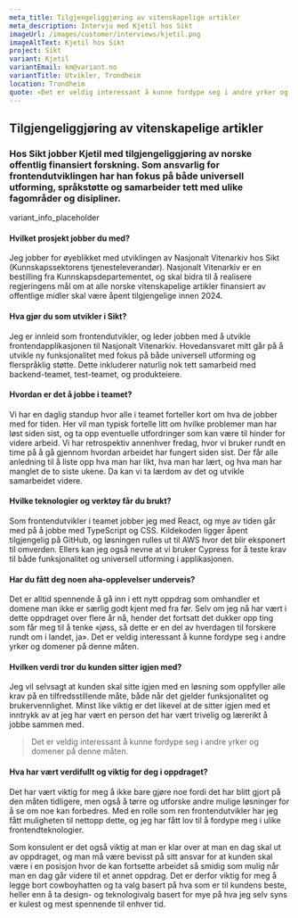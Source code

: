 ```yaml
---
meta_title: Tilgjengeliggjøring av vitenskapelige artikler
meta_description: Intervju med Kjetil hos Sikt
imageUrl: /images/customer/interviews/kjetil.png
imageAltText: Kjetil hos Sikt
project: Sikt
variant: Kjetil
variantEmail: km@variant.no
variantTitle: Utvikler, Trondheim
location: Trondheim
quote: «Det er veldig interessant å kunne fordype seg i andre yrker og domener på denne måten.»
---
```


## Tilgjengeliggjøring av vitenskapelige artikler

### Hos Sikt jobber Kjetil med tilgjengeliggjøring av norske offentlig finansiert forskning. Som ansvarlig for frontendutviklingen har han fokus på både universell utforming, språkstøtte og samarbeider tett med ulike fagområder og disipliner.

variant_info_placeholder

#### Hvilket prosjekt jobber du med?

Jeg jobber for øyeblikket med utviklingen av Nasjonalt Vitenarkiv hos Sikt (Kunnskapssektorens tjenesteleverandør). Nasjonalt Vitenarkiv er en bestilling fra Kunnskapsdepartementet, og skal bidra til å realisere regjeringens mål om at alle norske vitenskapelige artikler finansiert av offentlige midler skal være åpent tilgjengelige innen 2024.

#### Hva gjør du som utvikler i Sikt?

Jeg er innleid som frontendutvikler, og leder jobben med å utvikle frontendapplikasjonen til Nasjonalt Vitenarkiv. Hovedansvaret mitt går på å utvikle ny funksjonalitet med fokus på både universell utforming og flerspråklig støtte. Dette inkluderer naturlig nok tett samarbeid med backend-teamet, test-teamet, og produkteiere.

#### Hvordan er det å jobbe i teamet?

Vi har en daglig standup hvor alle i teamet forteller kort om hva de jobber med for tiden. Her vil man typisk fortelle litt om hvilke problemer man har løst siden sist, og ta opp eventuelle utfordringer som kan være til hinder for videre arbeid. Vi har retrospektiv annenhver fredag, hvor vi bruker rundt en time på å gå gjennom hvordan arbeidet har fungert siden sist. Der får alle anledning til å liste opp hva man har likt, hva man har lært, og hva man har manglet de to siste ukene. Da kan vi ta lærdom av det og utvikle samarbeidet videre.

#### Hvilke teknologier og verktøy får du brukt?

Som frontendutvikler i teamet jobber jeg med React, og mye av tiden går med på å jobbe med TypeScript og CSS. Kildekoden ligger åpent tilgjengelig på GitHub, og løsningen rulles ut til AWS hvor det blir eksponert til omverden. Ellers kan jeg også nevne at vi bruker Cypress for å teste krav til både funksjonalitet og universell utforming i applikasjonen.

#### Har du fått deg noen aha-opplevelser underveis?

Det er alltid spennende å gå inn i ett nytt oppdrag som omhandler et domene man ikke er særlig godt kjent med fra før. Selv om jeg nå har vært i dette oppdraget over flere år nå, hender det fortsatt det dukker opp ting som får meg til å tenke «jøss, så dette er en del av hverdagen til forskere rundt om i landet, ja». Det er veldig interessant å kunne fordype seg i andre yrker og domener på denne måten.

#### Hvilken verdi tror du kunden sitter igjen med?

Jeg vil selvsagt at kunden skal sitte igjen med en løsning som oppfyller alle krav på en tilfredsstillende måte, både når det gjelder funksjonalitet og brukervennlighet. Minst like viktig er det likevel at de sitter igjen med et inntrykk av at jeg har vært en person det har vært trivelig og lærerikt å jobbe sammen med.

<blockquote class="center">
Det er veldig interessant å kunne fordype seg i andre yrker og domener på denne måten.
</blockquote>

#### Hva har vært verdifullt og viktig for deg i oppdraget?

Det har vært viktig for meg å ikke bare gjøre noe fordi det har blitt gjort på den måten tidligere, men også å tørre og utforske andre mulige løsninger for å se om noe kan forbedres. Med en rolle som ren frontendutvikler har jeg fått muligheten til nettopp dette, og jeg har fått lov til å fordype meg i ulike frontendteknologier.

Som konsulent er det også viktig at man er klar over at man en dag skal ut av oppdraget, og man må være bevisst på sitt ansvar for at kunden skal være i en posisjon hvor de kan fortsette arbeidet så smidig som mulig når man en dag går videre til et annet oppdrag. Det er derfor viktig for meg å legge bort cowboyhatten og ta valg basert på hva som er til kundens beste, heller enn å ta design- og teknologivalg basert for mye på hva jeg selv syns er kulest og mest spennende til enhver tid.
